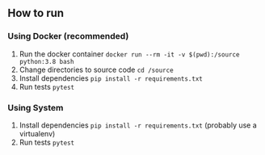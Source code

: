 ## How to run
### Using Docker (recommended)
1. Run the docker container `docker run --rm -it -v $(pwd):/source python:3.8 bash`
2. Change directories to source code `cd /source`
3. Install dependencies `pip install -r requirements.txt`
4. Run tests `pytest`

### Using System
1. Install dependencies `pip install -r requirements.txt` (probably use a virtualenv)
2. Run tests `pytest`